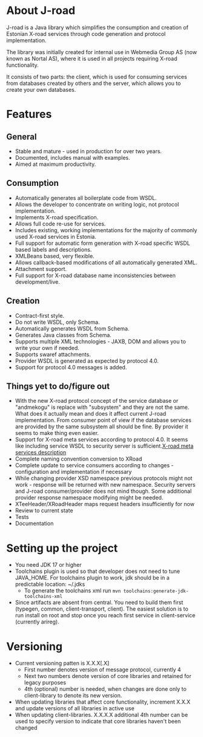 # About J-road
J-road is a Java library which simplifies the consumption and creation of Estonian X-road services through code generation and protocol implementation.

The library was initially created for internal use in Webmedia Group AS (now known as Nortal AS), where it is used in all projects requiring X-road functionality.

It consists of two parts: the client, which is used for consuming services from databases created by others and the server, which allows you to create your own databases.

# Features

## General
* Stable and mature - used in production for over two years.
* Documented, includes manual with examples.
* Aimed at maximum productivity.

## Consumption
* Automatically generates all boilerplate code from WSDL.
* Allows the developer to concentrate on writing logic, not protocol implementation.
* Implements X-road specification.
* Allows full code re-use for services.
* Includes existing, working implementations for the majority of commonly used X-road services in Estonia.
* Full support for automatic form generation with X-road specific WSDL based labels and descriptions.
* XMLBeans based, very flexible.
* Allows callback-based modifications of all automatically generated XML.
* Attachment support.
* Full support for X-road database name inconsistencies between development/live.

## Creation
* Contract-first style.
* Do not write WSDL, only Schema.
* Automatically generates WSDL from Schema.
* Generates Java classes from Schema.
* Supports multiple XML technologies - JAXB, DOM and allows you to write your own if needed.
* Supports swaref attachments.
* Provider WSDL is generated as expected by protocol 4.0.
* Support for protocol 4.0 messages is added.

## Things yet to do/figure out
* With the new X-road protocol concept of the service database or "andmekogu" is replace with "subsystem" and they are not the same. What does it actually mean and does it affect current J-road implementation. From consumer point of view if the database services are provided by the same subsystem all should be fine. By provider it seems to make thing even easier.
* Support for X-road meta services according to protocol 4.0. It seems like including service WSDL to security server is sufficient.[X-road meta services description](https://www.ria.ee/public/x_tee/pr-meta_x-road_service_metadata_protocol_2.1.3_Y-743-14.pdf)
* Complete naming convention conversion to XRoad
* Complete update to service consumers according to changes - configuration and implementation if necessary
* While changing provider XSD namespace previous protocols might not work - response will be returned with new namespace. Security servers and J-road consumer/provider does not mind though. Some additional provider response namespace modifying might be needed.
* XTeeHeader/XRoadHeader maps request headers insufficiently for now
* Review to current state
* Tests
* Documentation

# Setting up the project
* You need JDK 17 or higher 
* Toolchains plugin is used so that developer does not need to tune JAVA_HOME. For toolchains plugin to work, jdk should be in a predictable location: ~/.jdks 
  * To generate the toolchains xml run `mvn toolchains:generate-jdk-toolchains-xml`
* Since artifacts are absent from central. You need to build them first (typegen, common, client-transport, client). The easiest solution is to run install on root and stop once you reach first service in client-service (currently arireg).

# Versioning
* Current versioning patten is X.X.X\[.X\]
  * First number denotes version of message protocol, currently 4
  * Next two numbers denote version of core libraries and retained for legacy purposes
  * 4th (optional) number is needed, when changes are done only to client-library to denote its new version.
* When updating libraries that affect core functionality, increment X.X.X and update versions of all libraries in active use
* When updating client-libraries. X.X.X.X additional 4th number can be used to specify version to indicate that core libraries haven't been changed
